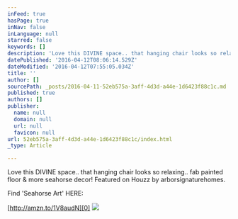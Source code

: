 ```yaml
---
inFeed: true
hasPage: true
inNav: false
inLanguage: null
starred: false
keywords: []
description: 'Love this DIVINE space.. that hanging chair looks so relaxing.. fab painted floor & more seahorse decor! Featured on Houzz by arborsignaturehomes.'
datePublished: '2016-04-12T08:06:14.529Z'
dateModified: '2016-04-12T07:55:05.034Z'
title: ''
author: []
sourcePath: _posts/2016-04-11-52eb575a-3aff-4d3d-a44e-1d6423f88c1c.md
published: true
authors: []
publisher:
  name: null
  domain: null
  url: null
  favicon: null
url: 52eb575a-3aff-4d3d-a44e-1d6423f88c1c/index.html
_type: Article

---
```

Love this DIVINE space.. that hanging chair looks so relaxing.. fab painted floor & more seahorse decor! Featured on Houzz by arborsignaturehomes.

Find 'Seahorse Art' HERE:

[http://amzn.to/1V8audN][0]
![](https://the-grid-user-content.s3-us-west-2.amazonaws.com/a17ba613-9480-4350-b897-bd114565cb27.png)

[0]: http://amzn.to/1V8audN